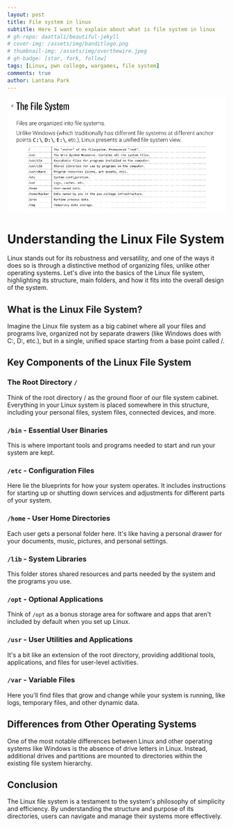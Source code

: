 ```yaml
---
layout: post
title: File system in linux
subtitle: Here I want to explain about what is file system in linux
# gh-repo: daattali/beautiful-jekyll
# cover-img: /assets/img/banditlogo.png
# thumbnail-img: /assets/img/overthewire.jpeg
# gh-badge: [star, fork, follow]
tags: [Linux, pwn college, wargames, file system]
comments: true
author: Lantana Park
---
```


![file system](/assets/img/pwn-college-program-misuse/Screenshot%202024-02-23%20at%2013.29.56.png)

# Understanding the Linux File System

Linux stands out for its robustness and versatility, and one of the ways it does so is through a distinctive method of organizing files, unlike other operating systems. Let's dive into the basics of the Linux file system, highlighting its structure, main folders, and how it fits into the overall design of the system.

## What is the Linux File System?

Imagine the Linux file system as a big cabinet where all your files and programs live, organized not by separate drawers (like Windows does with C:, D:, etc.), but in a single, unified space starting from a base point called /.

## Key Components of the Linux File System

### The Root Directory `/`

Think of the root directory / as the ground floor of our file system cabinet. Everything in your Linux system is placed somewhere in this structure, including your personal files, system files, connected devices, and more.

### `/bin` - Essential User Binaries

This is where important tools and programs needed to start and run your system are kept.

### `/etc` - Configuration Files

Here lie the blueprints for how your system operates. It includes instructions for starting up or shutting down services and adjustments for different parts of your system.

### `/home` - User Home Directories

Each user gets a personal folder here. It's like having a personal drawer for your documents, music, pictures, and personal settings.

### `/lib` - System Libraries

This folder stores shared resources and parts needed by the system and the programs you use.

### `/opt` - Optional Applications

Think of `/opt` as a bonus storage area for software and apps that aren't included by default when you set up Linux.

### `/usr` - User Utilities and Applications

It's a bit like an extension of the root directory, providing additional tools, applications, and files for user-level activities.

### `/var` - Variable Files

Here you'll find files that grow and change while your system is running, like logs, temporary files, and other dynamic data.

## Differences from Other Operating Systems

One of the most notable differences between Linux and other operating systems like Windows is the absence of drive letters in Linux. Instead, additional drives and partitions are mounted to directories within the existing file system hierarchy.

## Conclusion

The Linux file system is a testament to the system's philosophy of simplicity and efficiency. By understanding the structure and purpose of its directories, users can navigate and manage their systems more effectively.
